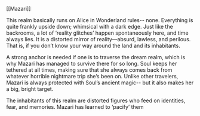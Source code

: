 [[Mazari]]

This realm basically runs on Alice in Wonderland rules-- none. Everything is quite frankly upside down; whimsical with a dark edge. Just like the backrooms, a lot of ‘reality glitches’ happen spontaneously here, and time always lies. It is a distorted mirror of reality—absurd, lawless, and perilous. That is, if you don’t know your way around the land and its inhabitants.

A strong anchor is needed if one is to traverse the dream realm, which is why Mazari has managed to survive there for so long. Soul keeps her tethered at all times, making sure that she always comes back from whatever horrible nightmare trip she’s been on. Unlike other travelers, Mazari is always protected with Soul’s ancient magic-- but it also makes her a big, bright target.

The inhabitants of this realm are distorted figures who feed on identities, fear, and memories. Mazari has learned to ‘pacify’ them